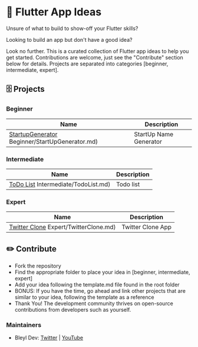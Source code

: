 # 📱 Flutter App Ideas

Unsure of what to build to show-off your Flutter skills?

Looking to build an app but don't have a good idea?

Look no further.  This is a curated collection of Flutter app ideas to help you get started.  Contributions are welcome, just see the "Contribute" section below for details.  Projects are separated into categories [beginner, intermediate, expert].

## 🗄 Projects

### Beginner
| Name                                                                              | Description                                         
| --------------------------------------------------------------------------------- | ---------------------------------------------------------- 
| [StartupGenerator](./Ideas/1) Beginner/StartUpGenerator.md)                       | StartUp Name Generator                                            

### Intermediate
| Name                                                                              | Description                                         
| --------------------------------------------------------------------------------- | ---------------------------------------------------------- 
| [ToDo List](./Ideas/2) Intermediate/TodoList.md)                                  | Todo list                                            


### Expert
| Name                                                                              | Description                                         
| --------------------------------------------------------------------------------- | ---------------------------------------------------------- 
| [Twitter Clone](./Ideas/3) Expert/TwitterClone.md)                                | Twitter Clone App                                            

## ✏️ Contribute

- Fork the repository
- Find the appropriate folder to place your idea in [beginner, intermediate, expert]
- Add your idea following the template.md file found in the root folder
- BONUS: If you have the time, go ahead and link other projects that are similar to your idea, following the template as a reference
- Thank You! The development community thrives on open-source contributions from developers such as yourself.

### Maintainers
- Bleyl Dev: [Twitter](https://www.twitter.com/BleylDev) | [YouTube](https://www.youtube.com/c/bleyldev)
